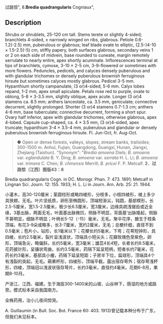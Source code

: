 过路惊",
8.**Bredia quadrangularis** Cogniaux",

## Description
Shrubs or shrublets, 25-120 cm tall. Stems terete or slightly 4-sided; branchlets 4-sided, ± narrowly winged on ribs, glabrous. Petiole 0.6-1.2(-2.5) mm, puberulous or glabrous; leaf blade ovate to elliptic, (2.5-)4-10 × 1.5-2.5(-5) cm, stiffly papery, both surfaces glabrous, secondary veins 1 or 2 on each side of midvein, base rounded to cuneate, margin remotely serrulate to nearly entire, apex shortly acuminate. Inflorescences terminal at tips of branchlets, cymose, 3-10 × 2-5 cm, 3-9-flowered or sometimes with more flowers. Peduncles, pedicels, and calyces densely puberulous and with glandular trichomes or densely puberulous brownish ferruginous hirsute but sometimes calyces mostly glabrous. Pedicel 3-5 mm. Hypanthium shortly campanulate, (3 or)4-sided, 5-6 mm. Calyx lobes repand, 1-2 mm, apex small apiculate. Petals rose red to purple, ovate to oblong, 5-8 × 3-3.5 mm, slightly oblique, apex acute. Longer (3 or)4 stamens ca. 8.5 mm; anthers lanceolate, ca. 3.5 mm, geniculate; connective decurrent, slightly prolonged. Shorter (3 or)4 stamens 0.7-1.3 cm; anthers 4-6 mm, base tuberculate; connective decurrent, forming a short spur. Ovary half inferior, apex with glandular trichomes, otherwise glabrous, apex 4-lobed. Capsule cup-shaped, ca. 4 × 3.5 mm, (3 or)4-sided, apex truncate; hypanthium 3-4 × 3.5-4 mm, puberulous and glandular or densely puberulous brownish ferruginous hirsute. Fl. Jun-Oct, fr. Aug-Oct.

> ● Open or dense forests, valleys, slopes, stream banks, trailsides; 300-1500 m. Anhui, Fujian, Guangdong, Guangxi, Hunan, Jiangxi, Zhejiang (Taishun).
  "Synonym": "*Bredia amoena* Diels; *B. amoena* var. *eglandulata* B. Y. Ding; *B. amoena* var. *serrata* H. L. Li; *B. amoena* var. *trimera* C. Chen; *B. chinensis* Merrill; *B. pricei* F. P. Metcalf.
**2．过路惊（江西）图版43：6**

Bredia quadrangularis Cogn. in DC. Monogr. Phan. 7: 473. 1891; Metcalf in Lingnan Sci. Journ. 12: 155. 1933; H. L. Li in Journ. Arn. Arb. 25: 21. 1944.

小灌木，高30-120厘米；茎圆柱形或略四棱形，分枝多，小枝四棱形，棱上多少具狭翅，无毛。叶片坚纸质，卵形至椭圆形，顶端短渐尖，钝圆，基部楔形，长2.5-5厘米，宽1.5-2.5厘米，极少长6.5厘米，宽3厘米，边缘具疏浅锯齿或近全缘，3基出脉，两面无毛，叶面基出脉微凹，侧脉不明显，背面基’出脉隆起，侧脉不甚明显，细脉不明显；叶柄长5-12（-15）毫米，无毛。聚伞花序，腋生于枝条顶端，有花3-9朵或略多，长3-7厘米，宽约2厘米，无毛；总梗纤细，直径不到0.5毫米；苞片小，钻形，长1毫米以下；花梗长约5毫米，下弯；花萼短钟形，具四棱，长约2.5毫米，裂片呈浅波状，顶端具小短尖头；花瓣玫瑰色至紫色，卵形，顶端急尖，略偏斜，长约5毫米，宽3毫米；雄蕊4长4短，长者长约8.5毫米，花药披针形，呈镰状弯曲，长约3.5毫米，药隔下延呈短柄，短者长约7毫米，花药长约3毫米，基部具小瘤，药隔下延呈短距；子房半下位，扁球形，顶端具4个有浅裂的突起，无毛。蒴果杯形，四棱形，顶端平截，露出宿存萼外；宿存萼浅杯形，四棱，顶端冠以浅波状宿存萼片，长约3毫米，直径约4毫米。花期6-8月，果期8-10月。

产浙江、江西、福建。生于海拔300-1400米的山坡、山谷林下，荫湿的地方或路旁。模式标本采自我国南方。

全株药用，治小儿夜间惊哭。

A. Guillaumin (in Bull. Soc. Bot. France 60: 403. 1913)曾记载本种分布于广东，但我们未见标本。
